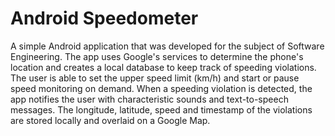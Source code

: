 # Android Speedometer  
A simple Android application that was developed for the subject of Software Engineering. The app uses Google's services to determine the phone's location and creates a local database to keep track of speeding violations. The user is able to set the upper speed limit (km/h) and start or pause speed monitoring on demand. When a speeding violation is detected, the app notifies the user with characteristic sounds and text-to-speech messages. The longitude, latitude, speed and timestamp of the violations are stored locally and overlaid on a Google Map.
